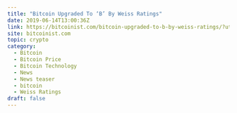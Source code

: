 ```yaml
---
title: "Bitcoin Upgraded To ‘B’ By Weiss Ratings"
date: 2019-06-14T13:00:36Z
link: https://bitcoinist.com/bitcoin-upgraded-to-b-by-weiss-ratings/?utm_medium=RSS&utm_source=hune
site: bitcoinist.com
topic: crypto
category:
  - Bitcoin
  - Bitcoin Price
  - Bitcoin Technology
  - News
  - News teaser
  - bitcoin
  - Weiss Ratings
draft: false
---
```

